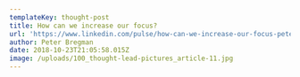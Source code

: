 ```yaml
---
templateKey: thought-post
title: How can we increase our focus?
url: 'https://www.linkedin.com/pulse/how-can-we-increase-our-focus-peter-bregman/'
author: Peter Bregman
date: 2018-10-23T21:05:58.015Z
image: /uploads/100_thought-lead-pictures_article-11.jpg
---
```


